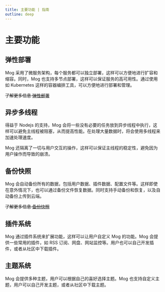 ```yaml
---
title: 主要功能 | 指南
outline: deep
---
```


# 主要功能

<FeaturesList class="!gap-1 text-lg" />


## 弹性部署

Mog 采用了微服务架构，每个服务都可以独立部署，这样可以方便地进行扩容和缩容。同时，Mog 也支持多节点部署，这样可以保证服务的高可用性。通过使用如 Kubernetes 这样的容器编排工具，可以方便地进行部署和管理。

~~了解更多信息 [弹性部署](#弹性部署)~~

## 异步多线程

得益于 Nodejs 的支持，Mog 会将一些没有必要的任务放到异步线程中执行，这样可以避免主线程被阻塞，从而提高性能。在处理大量数据时，将会使用多线程来加速处理速度。

Mog 还隔离了一切与用户交互的操作，这样可以保证主线程的稳定性，避免因为用户操作而导致的崩溃。

## 备份快照

Mog 会自动备份所有的数据，包括用户数据、插件数据、配置文件等。这样即使在意外情况下，也可以通过备份文件恢复数据。同时支持手动备份和恢复，以及自动备份上传到云端。

~~了解更多信息 [备份快照](#备份快照)~~


## 插件系统 <Badge text="v3" color="gray" small/>

Mog 通过插件系统来扩展功能，这样可以让用户自定义 Mog 的功能。Mog 会提供一些常用的插件，如 RSS 订阅、网盘、网站监控等。用户也可以自己开发插件，或者从社区中下载插件。

## 主题系统 <Badge text="v3" color="gray" small/>

Mog 会提供多种主题，用户可以根据自己的喜好选择主题。Mog 也支持自定义主题，用户可以自己开发主题，或者从社区中下载主题。